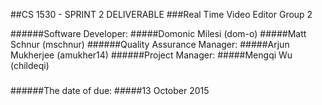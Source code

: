 ##CS 1530 - SPRINT 2 DELIVERABLE
###Real Time Video Editor Group 2

######Software Developer:
#####Domonic Milesi (dom-o)
#####Matt Schnur (mschnur)
######Quality Assurance Manager:
#####Arjun Mukherjee (amukher14)
######Project Manager:
#####Mengqi Wu (childeqi)

###
######The date of due:
#####13 October 2015


